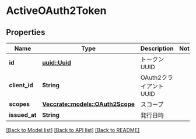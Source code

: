 # ActiveOAuth2Token

## Properties

Name | Type | Description | Notes
------------ | ------------- | ------------- | -------------
**id** | [**uuid::Uuid**](uuid::Uuid.md) | トークンUUID | 
**client_id** | **String** | OAuth2クライアントUUID | 
**scopes** | [**Vec<crate::models::OAuth2Scope>**](OAuth2Scope.md) | スコープ | 
**issued_at** | **String** | 発行日時 | 

[[Back to Model list]](../README.md#documentation-for-models) [[Back to API list]](../README.md#documentation-for-api-endpoints) [[Back to README]](../README.md)


